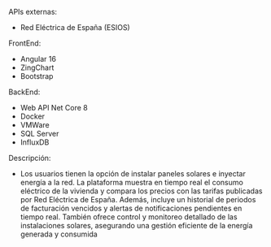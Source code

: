 APIs externas: 
  - Red Eléctrica de España (ESIOS)

FrontEnd: 
  - Angular 16
  - ZingChart
  - Bootstrap

BackEnd: 
  - Web API Net Core 8
  - Docker
  - VMWare
  - SQL Server
  - InfluxDB

Descripción: 
  - Los usuarios tienen la opción de instalar paneles solares e inyectar energía a la red. 
    La plataforma muestra en tiempo real el consumo eléctrico de la vivienda y compara los precios 
    con las tarifas publicadas por Red Eléctrica de España. Además, incluye un historial de periodos de
    facturación vencidos y alertas de notificaciones pendientes en tiempo real. También ofrece control y
    monitoreo detallado de las instalaciones solares, asegurando una gestión eficiente de la energía
    generada y consumida
